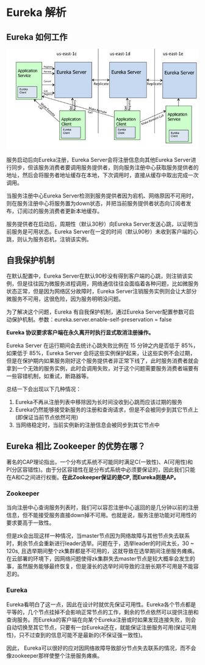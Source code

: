 # Eureka 解析
## Eureka 如何工作
<img src="../../img/Eureka-Intro-01.png">

服务启动后向Eureka注册，Eureka Server会将注册信息向其他Eureka Server进行同步，但该服务消费者要调用服务提供者，则向服务注册中心获取服务提供者的地址，然后会将服务者地址缓存在本地，下次调用时，直接从缓存中取出完成一次调用。

当服务注册中心Eureka Server检测到服务提供者因为宕机、网络原因不可用时，则在服务注册中心将服务置为down状态，并把当前服务提供者状态向订阅者发布，订阅过的服务消费者更新本地缓存。

服务提供者在启动后，周期性（默认30秒）向Eureka Server发送心跳，以证明当前服务是可用状态。Eureka Server在一定的时间（默认90秒）未收到客户端的心跳，则认为服务宕机，注销该实例。

## 自我保护机制
在默认配置中，Eureka Server在默认90秒没有得到客户端的心跳，则注销该实例，但是往往因为微服务进程调用，网络通信往往会面临着各种问题，比如微服务状态正常，但是因为网络区分故障时，Eureka Server注销服务实例则会让大部分微服务不可用，这很危险，因为服务明明没问题。
	
为了解决这个问题，Eureka 有自我保护机制，通过Eureka Server配置参数可启动保护机制。参数：eureka.server.enable-self-preservation = false
	
**Eureka 协议要求客户端在永久离开时执行显式取消注册操作。**
	
Eureka Server 在运行期间会去统计心跳失败比例在 15 分钟之内是否低于 85%，如果低于 85%，Eureka Server 会将这些实例保护起来，让这些实例不会过期，但是在保护期内如果服务刚好这个服务提供者非正常下线了，此时服务消费者就会拿到一个无效的服务实例，此时会调用失败，对于这个问题需要服务消费者端要有一些容错机制，如重试，断路器等。

总结一下会出现以下几种情况： 
1. Eureka不再从注册列表中移除因为长时间没收到心跳而应该过期的服务 
2. Eureka仍然能够接受新服务的注册和查询请求，但是不会被同步到其它节点上(即保证当前节点依然可用) 
3. 当网络稳定时，当前实例新的注册信息会被同步到其它节点中

## Eureka 相比 Zookeeper 的优势在哪？
著名的CAP理论指出，一个分布式系统不可能同时满足C(一致性)、A(可用性)和P(分区容错性)。由于分区容错性在是分布式系统中必须要保证的，因此我们只能在A和C之间进行权衡。**在此Zookeeper保证的是CP, 而Eureka则是AP。**

### Zookeeper
当向注册中心查询服务列表时，我们可以容忍注册中心返回的是几分钟以前的注册信息，但不能接受服务直接down掉不可用。也就是说，服务注册功能对可用性的要求要高于一致性。

但是zk会出现这样一种情况，当master节点因为网络故障与其他节点失去联系时，剩余节点会重新进行leader选举。问题在于，选举leader的时间太长，30 ~ 120s, 且选举期间整个zk集群都是不可用的，这就导致在选举期间注册服务瘫痪。在云部署的环境下，因网络问题使得zk集群失去master节点是较大概率会发生的事，虽然服务能够最终恢复，但是漫长的选举时间导致的注册长期不可用是不能容忍的。

### Eureka
Eureka看明白了这一点，因此在设计时就优先保证可用性。Eureka各个节点都是平等的，几个节点挂掉不会影响正常节点的工作，剩余的节点依然可以提供注册和查询服务。而Eureka的客户端在向某个Eureka注册或时如果发现连接失败，则会自动切换至其它节点，只要有一台Eureka还在，就能保证注册服务可用(保证可用性)，只不过查到的信息可能不是最新的(不保证强一致性)。

因此， Eureka可以很好的应对因网络故障导致部分节点失去联系的情况，而不会像zookeeper那样使整个注册服务瘫痪。